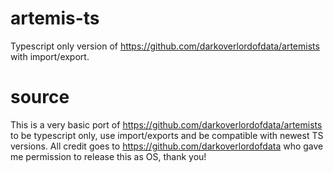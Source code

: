 # artemis-ts
Typescript only version of https://github.com/darkoverlordofdata/artemists with import/export.

# source
This is a very basic port of https://github.com/darkoverlordofdata/artemists to be typescript only, use import/exports and be compatible with newest TS versions.
All credit goes to https://github.com/darkoverlordofdata who gave me permission to release this as OS, thank you!
